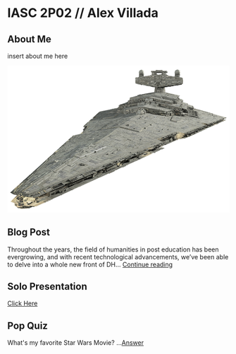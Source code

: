 # IASC 2P02 // Alex Villada

## About Me

insert about me here

![](images/StarDestroyer.png)

## Blog Post

Throughout the years, the field of humanities in post education has been evergrowing, and with recent technological advancements, we’ve been able to delve into a whole new front of DH... [Continue reading](blog)


## Solo Presentation
[Click Here]()



## Pop Quiz

What's my favorite Star Wars Movie?
...[Answer](images/star-wars-episode-3-revenge-of-the-sith-poster-4[1].jpg)
